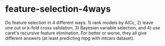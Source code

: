 # feature-selection-4ways

Do feature selection in 4 different ways: 1) rank models by AICc, 2) leave one out or k-fold cross validation, 3) Bayesian variable selection, and 4) use caret's recursive feature elimination. For better or worse, they all give different answers (at least predicting mpg with mtcars dataset).
